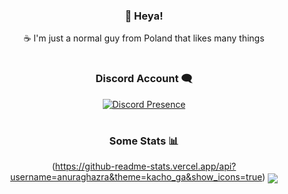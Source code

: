 <div align="center">
  
### 👋 Heya!

☕ I'm just a normal guy from Poland that likes many things  

#

### Discord Account 🗨️

[![Discord Presence](https://lanyard-profile-readme.vercel.app/api/467627370879385600)](https://discord.com/users/467627370879385600)
  
# 
  
### Some Stats 📊

(https://github-readme-stats.vercel.app/api?username=anuraghazra&theme=kacho_ga&show_icons=true)
<img align="center" src="https://github-readme-stats.vercel.app/api/top-langs/?username=inkatail&theme=kacho_ga&count_private=true&langs_count=7" />

#

</div>
